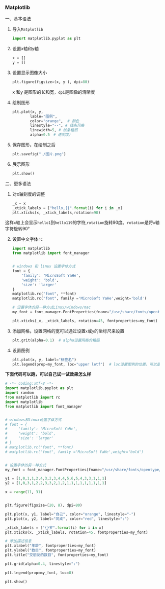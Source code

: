 ### Matplotlib



一、基本语法

1. 导入`Matplotlib`

   ```python
   import matplotlib.pyplot as plt
   ```

2. 设置x轴和y轴

   ```python
   x = []
   y = []
   ```

3. 设置显示图像大小

   ```python
   plt.figure(figsize=(x, y ), dpi=80)
   ```

   x 和y 是图形的长和宽，`dpi`是图像的清晰度

4. 绘制图形

   ```python
   plt.plot(x, y,
           lable="图例", 
           color="orange",  # 颜色
           linestyle="--", # 线条风格
           linewidth=5, # 线条粗细
           alpha=0.5　# 透明度)
   ```

5. 保存图形，在绘制之后

   ```python
   plt.savefig("./图片.png")
   ```

6. 展示图形

   ```python
   plt.show()
   ```

   

二、更多语法

1. 对x轴刻度的调整

   ```python
   _x = x
   _xtick_labels = ["hello,{}".format(i) for i in _x]
   plt.xticks(x, _xtick_labels,rotation=90)
   ```
   
这样`x`轴上会显示`hello1`到`hello119`的字符,`rotation`旋转90度。`rotation`是将`x`轴字符旋转90°
   
2. 设置中文字体`rc`

   ```python
   import matplotlib
   from matplotlib import font_manager
   
   
   # windows 和 linux 设置字体方式
   font = {
       'family': 'MicroSoft YaHe',
       'weight': 'bold',
       'size': 'larger'
   }
   matplotlib.rc("font", **font)
   matplotlib.rc("font", family ='MicroSoft YaHe',weight='bold')
   
   # 设置字体的另一种方式Linux/windows/mac
   my_font = font_manager.FontProperties(fname="/usr/share/fonts/opentype/noto/NotoSansCJK-Bold.ttc")
   
   plt.xticks(_x, _xtick_labels, rotation=45, fontproperties=my_font)
   
   ```

3. 添加网格，设置网格的宽可以通过设置`x`或`y`的坐标尺来设置　　

   ```python
   plt.grit(alpha=0.1)  # alpha设置网格的粗细
   ```

4. 设置图例

   ```python
   plt.plot(x, y, label="标签名")
   plt.legend(prop=my_font, loc="upper letf")  # loc设置图例的位置，可以是数字，也可以是英文
   ```



**下面代码可以跑，可以自己试一试效果怎么样**

```python
# -*- coding:utf-8 -*-
import matplotlib.pyplot as plt
import random
from matplotlib import rc
import matplotlib 
from matplotlib import font_manager


# windows和linux设置字体方式
# font = {
#     'family': 'MicroSoft YaHe',
#     'weight': 'bold',
#     'size': 'larger'
# }
# matplotlib.rc("font", **font)
# matplotlib.rc("font", family ='MicroSoft YaHe',weight='bold')


# 设置字体的另一种方式
my_font = font_manager.FontProperties(fname="/usr/share/fonts/opentype/noto/NotoSansCJK-Bold.ttc")

y1 = [1,0,1,1,2,4,3,2,3,4,4,5,6,5,4,3,3,1,1,1]
y2 = [1,0,3,1,2,2,3,3,2,1,2,1,1,1,1,1,1,1,1,1]

x = range(11, 31)


plt.figure(figsize=(20, 8), dpi=80) 

plt.plot(x, y1, label="自己", color="orange", linestyle="-")
plt.plot(x, y2, label="同桌", color="red", linestyle=":")

_xtick_labels = ["{}岁".format(i) for i in x] 
plt.xticks(x, _xtick_labels, rotation=45, fontproperties=my_font)

# 添加描述信息
plt.xlabel("年龄", fontproperties=my_font)
plt.ylabel("数目", fontproperties=my_font)
plt.title("交朋友的数目", fontproperties=my_font)

plt.grid(alpha=0.4, linestyle=":")

plt.legend(prop=my_font, loc=0)

plt.show()
```


